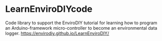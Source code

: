 # LearnEnviroDIYcode
Code library to support the EnviroDIY tutorial for learning how to program an Arduino-framework micro-controller to become an environmental data logger. https://envirodiy.github.io/LearnEnviroDIY/
